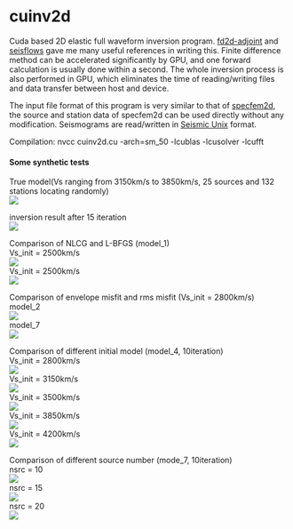 # cuinv2d

Cuda based 2D elastic full waveform inversion program. [fd2d-adjoint](https://github.com/phlos/fd2d-adjoint) and [seisflows](https://github.com/rmodrak/seisflows) gave me many useful references in writing this. Finite difference method can be accelerated significantly by GPU, and one forward calculation is usually done within a second. The whole inversion process is also performed in GPU, which eliminates the time of reading/writing files and data transfer between host and device.

The input file format of this program is very similar to that of [specfem2d](https://github.com/geodynamics/specfem2d), the source and station data of specfem2d can be used directly without any modification. Seismograms are read/written in [Seismic Unix](http://www.cwp.mines.edu/cwpcodes/) format.

Compilation:
nvcc cuinv2d.cu -arch=sm_50 -lcublas -lcusolver -lcufft

#### Some synthetic tests
True model(Vs ranging from 3150km/s to 3850km/s, 25 sources and 132 stations locating randomly)<br>
![](https://raw.githubusercontent.com/libcy/cuinv2d/master/img/init.png)

inversion result after 15 iteration<br>
![](https://raw.githubusercontent.com/libcy/cuinv2d/master/img/15.png)

Comparison of NLCG and L-BFGS (model_1)<br>
  Vs_init = 2500km/s<br>
  ![](https://raw.githubusercontent.com/libcy/cuinv2d/master/img/c3500.png) <br>
  Vs_init = 2500km/s<br>
  ![](https://raw.githubusercontent.com/libcy/cuinv2d/master/img/c2800.png) <br>

Comparison of envelope misfit and rms misfit (Vs_init = 2800km/s)<br>
  model_2<br>
  ![](https://raw.githubusercontent.com/libcy/cuinv2d/master/img/cm3.png) <br>
  model_7<br>
  ![](https://raw.githubusercontent.com/libcy/cuinv2d/master/img/cm7.png) <br>

Comparison of different initial model (model_4, 10iteration)<br>
  Vs_init = 2800km/s<br>
  ![](https://raw.githubusercontent.com/libcy/cuinv2d/master/img/i2800.png) <br>
  Vs_init = 3150km/s<br>
  ![](https://raw.githubusercontent.com/libcy/cuinv2d/master/img/i3150.png) <br>
  Vs_init = 3500km/s<br>
  ![](https://raw.githubusercontent.com/libcy/cuinv2d/master/img/i3500.png) <br>
  Vs_init = 3850km/s<br>
  ![](https://raw.githubusercontent.com/libcy/cuinv2d/master/img/i3850.png) <br>
  Vs_init = 4200km/s<br>
  ![](https://raw.githubusercontent.com/libcy/cuinv2d/master/img/i4200.png) <br>

Comparison of different source number (mode_7, 10iteration)<br>
  nsrc = 10<br>
  ![](https://raw.githubusercontent.com/libcy/cuinv2d/master/img/s10.png) <br>
  nsrc = 15<br>
  ![](https://raw.githubusercontent.com/libcy/cuinv2d/master/img/s15.png) <br>
  nsrc = 20<br>
  ![](https://raw.githubusercontent.com/libcy/cuinv2d/master/img/s20.png) <br>
